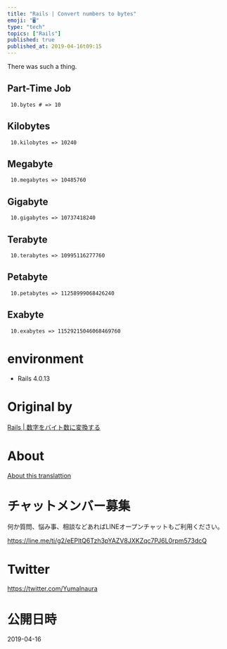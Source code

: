 ```yaml
---
title: "Rails | Convert numbers to bytes"
emoji: "🖥"
type: "tech"
topics: ["Rails"]
published: true
published_at: 2019-04-16t09:15
---
```


There was such a thing.

## Part-Time Job 

     10.bytes # => 10 

## Kilobytes 

     10.kilobytes => 10240 

## Megabyte 

     10.megabytes => 10485760 

## Gigabyte 

     10.gigabytes => 10737418240 

## Terabyte 

     10.terabytes => 10995116277760 

## Petabyte 

     10.petabytes => 11258999068426240 

## Exabyte 

     10.exabytes => 11529215046068469760 

# environment 

- Rails 4.0.13 


# Original by
[Rails | 数字をバイト数に変換する](https://qiita.com/Yinaura/items/4f6591df5d7c7bf68a90)

# About

[About this translattion](https://qiita.com/YumaInaura/items/7f6fd1e9310a6816469a)








<!-- Update From Qiita API -->

# チャットメンバー募集


何か質問、悩み事、相談などあればLINEオープンチャットもご利用ください。

https://line.me/ti/g2/eEPltQ6Tzh3pYAZV8JXKZqc7PJ6L0rpm573dcQ





# Twitter


https://twitter.com/YumaInaura


<!-- Update From Qiita API -->



# 公開日時

2019-04-16
